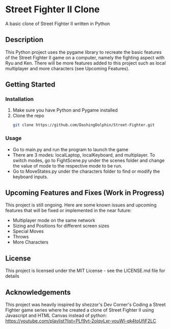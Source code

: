 # Street Fighter II Clone

A basic clone of Street Fighter II written in Python

## Description

This Python project uses the pygame library to recreate the basic features of the Street Fighter II game on a computer, namely the fighting aspect with Ryu and Ken. There will be more features added to this project such as local multiplayer and more characters (see Upcoming Features).

## Getting Started

### Installation

1. Make sure you have Python and Pygame installed
2. Clone the repo
   ```sh
   git clone https://github.com/DashingDolphin/Street-Fighter.git
   ```

### Usage

- Go to main.py and run the program to launch the game
- There are 3 modes: localLaptop, localKeyboard, and multiplayer. To switch modes, go to FightScene.py under the scenes folder and change the value of mode to the respective mode to be run.
- Go to MoveStates.py under the characters folder to find or modify the keyboard inputs.

## Upcoming Features and Fixes (Work in Progress)

This project is still ongoing. Here are some known issues and upcoming features that will be fixed or implemented in the near future:

- Multiplayer mode on the same network
- Sizing and Positions for different screen sizes
- Special Moves
- Throws
- More Characters

## License

This project is licensed under the MIT License - see the LICENSE.md file for details

## Acknowledgements

This project was heavily inspired by shezzor's Dev Corner's Coding a Street Fighter game series where he created a clone of Street Fighter II using Javascript and HTML Canvas instead of python: https://youtube.com/playlist?list=PLf9yt-2olqyLxr-vouWl-qk4toUfjF2LC
